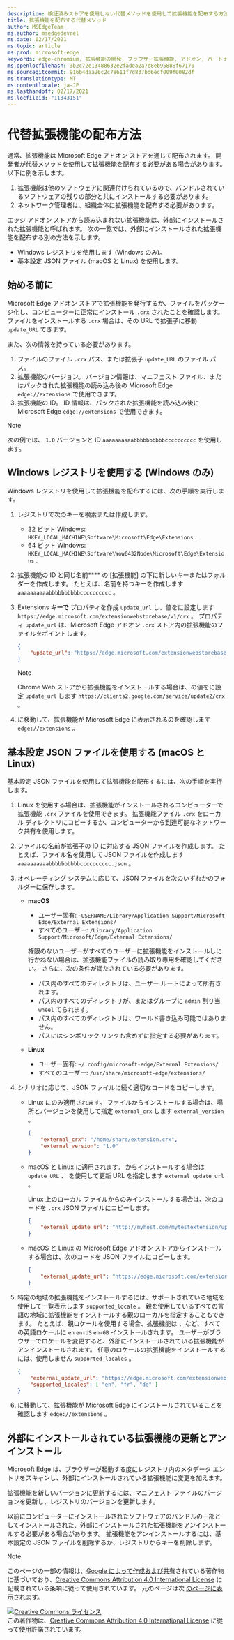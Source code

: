 ```yaml
---
description: 検証済みストアを使用しない代替メソッドを使用して拡張機能を配布する方法について説明します。
title: 拡張機能を配布する代替メソッド
author: MSEdgeTeam
ms.author: msedgedevrel
ms.date: 02/17/2021
ms.topic: article
ms.prod: microsoft-edge
keywords: edge-chromium, 拡張機能の開発, ブラウザー拡張機能, アドオン, パートナー センター, 開発者
ms.openlocfilehash: 3b2c72e13488632e2fadea2a7e8eb95888f67170
ms.sourcegitcommit: 916b4daa26c2c78611f7d837bd6ecf009f0082df
ms.translationtype: MT
ms.contentlocale: ja-JP
ms.lasthandoff: 02/17/2021
ms.locfileid: "11343151"
---
```

# 代替拡張機能の配布方法  

通常、拡張機能は Microsoft Edge アドオン ストアを通じて配布されます。 開発者が代替メソッドを使用して拡張機能を配布する必要がある場合があります。 以下に例を示します。

1.  拡張機能は他のソフトウェアに関連付けられているので、バンドルされているソフトウェアの残りの部分と共にインストールする必要があります。   
1.  ネットワーク管理者は、組織全体に拡張機能を配布する必要があります。   

エッジ アドオン ストアから読み込まれない拡張機能は、外部にインストールされた拡張機能と呼ばれます。 次の一覧では、外部にインストールされた拡張機能を配布する別の方法を示します。 

*   Windows レジストリを使用します (Windows のみ)。  
*   基本設定 JSON ファイル (macOS と Linux) を使用します。  
    
##  <a name="before-you-begin"></a>始める前に  

Microsoft Edge アドオン ストアで拡張機能を発行するか、ファイルをパッケージ化し、コンピューターに正常にインストール `.crx` されたことを確認します。  ファイルをインストールする `.crx` 場合は、その URL で拡張子に移動 `update_URL` できます。  

また、次の情報を持っている必要があります。    

1.  ファイルのファイル `.crx` パス、または拡張子 `update_URL` のファイル パス。
1.  拡張機能のバージョン。  バージョン情報は、マニフェスト ファイル、またはパックされた拡張機能の読み込み後の Microsoft Edge `edge://extensions` で使用できます。   
1.  拡張機能の ID。  ID 情報は、パックされた拡張機能を読み込み後に Microsoft Edge `edge://extensions` で使用できます。  

> [!NOTE] 
> 次の例では、 `1.0` バージョンと ID `aaaaaaaaaabbbbbbbbbbcccccccccc` を使用します。  

##  <a name="use-the-windows-registry-(windows-only)"></a>Windows レジストリを使用する (Windows のみ)  

Windows レジストリを使用して拡張機能を配布するには、次の手順を実行します。

1.  レジストリで次のキーを検索または作成します。  
    *   32 ビット Windows:  `HKEY_LOCAL_MACHINE\Software\Microsoft\Edge\Extensions` .  
    *   64 ビット Windows:  `HKEY_LOCAL_MACHINE\Software\Wow6432Node\Microsoft\Edge\Extensions` .  
1.  拡張機能の ID と同じ名前**** の [拡張機能] の下に新しいキーまたはフォルダーを作成します。 たとえば、名前を持つキーを作成します `aaaaaaaaaabbbbbbbbbbcccccccccc` 。  
1.  Extensions **キーで** プロパティを作成 `update_url` し、値をに設定します `https://edge.microsoft.com/extensionwebstorebase/v1/crx` 。  プロパティ `update_url` は、Microsoft Edge アドオン `.crx` ストア内の拡張機能のファイルをポイントします。  

    ```json
    {
        "update_url": "https://edge.microsoft.com/extensionwebstorebase/v1/crx"
    }
    ```  
    
    > [!NOTE]
    > Chrome Web ストアから拡張機能をインストールする場合は、の値をに設定 `update_url` します `https://clients2.google.com/service/update2/crx` 。  
  
1.  に移動して、拡張機能が Microsoft Edge に表示されるのを確認します `edge://extensions` 。  

##  <a name="use-a-preferences-json-file-(macos-and-linux)"></a>基本設定 JSON ファイルを使用する (macOS と Linux)  

基本設定 JSON ファイルを使用して拡張機能を配布するには、次の手順を実行します。

1.  Linux を使用する場合は、拡張機能がインストールされるコンピューターで拡張機能 `.crx` ファイルを使用できます。 拡張機能ファイル `.crx` をローカル ディレクトリにコピーするか、コンピューターから到達可能なネットワーク共有を使用します。 
1.  ファイルの名前が拡張子の ID に対応する JSON ファイルを作成します。 たとえば、ファイル名を使用して JSON ファイルを作成します `aaaaaaaaaabbbbbbbbbbcccccccccc.json` 。  
1.  オペレーティング システムに応じて、JSON ファイルを次のいずれかのフォルダーに保存します。   
    *   **macOS**  
        *   ユーザー固有: `~USERNAME/Library/Application Support/Microsoft Edge/External Extensions/`  
        *   すべてのユーザー: `/Library/Application Support/Microsoft/Edge/External Extensions/`  
        
        権限のないユーザーがすべてのユーザーに拡張機能をインストールしに行かねない場合は、拡張機能ファイルの読み取り専用を確認してください。 さらに、次の条件が満たされている必要があります。
        
        *   パス内のすべてのディレクトリは、ユーザー ルートによって所有されます。  
        *   パス内のすべてのディレクトリが、またはグループに `admin` 割り当 `wheel` てられます。  
        *   パス内のすべてのディレクトリは、ワールド書き込み可能ではありません。  
        *   パスにはシンボリック リンクも含めずに指定する必要があります。  
        
    *   **Linux**  
        *   ユーザー固有: `~/.config/microsoft-edge/External Extensions/`  
        *   すべてのユーザー: `/usr/share/microsoft-edge/extensions/`  
1.  シナリオに応じて、JSON ファイルに続く適切なコードをコピーします。 
    *   Linux にのみ適用されます。 ファイルからインストールする場合は、場所とバージョンを使用して指定 `external_crx` します `external_version` 。  
            
        ```json
        {
            "external_crx": "/home/share/extension.crx",
            "external_version": "1.0"
        }
        ```  

    *   macOS と Linux に適用されます。 からインストールする場合は `update_URL` 、 を使用して更新 URL を指定します `external_update_url` 。 
        
        Linux 上のローカル ファイルからのみインストールする場合は、次のコードを `.crx` JSON ファイルにコピーします。  
    
        ```json
        {
            "external_update_url": "http://myhost.com/mytestextension/updates.xml"
        }
        ```  
 
    *  macOS と Linux の Microsoft Edge アドオン ストアからインストールする場合は、次のコードを JSON ファイルにコピーします。
    
        ```json
        {
            "external_update_url": "https://edge.microsoft.com/extensionwebstorebase/v1/crx"
        }
        ```  
    
1.  特定の地域の拡張機能をインストールするには、サポートされている地域を使用して一覧表示します `supported_locale` 。  親を使用しているすべての言語の地域に拡張機能をインストールする親のローカルを指定することもできます。 たとえば、親ロケールを使用する場合、拡張機能は 、など、すべての英語ロケールに `en` `en-US` `en-GB` インストールされます。  ユーザーがブラウザーでロケールを変更すると、外部にインストールされている拡張機能がアンインストールされます。  任意のロケールの拡張機能をインストールするには、使用しません `supported_locales` 。  

    ```json
    {
        "external_update_url": "https://edge.microsoft.com/extensionwebstorebase/v1/crx",
        "supported_locales": [ "en", "fr", "de" ]
    }
    ```  

1.  に移動して、拡張機能が Microsoft Edge にインストールされていることを確認します `edge://extensions` 。  

##  <a name="update-and-uninstall-externally-installed-extensions"></a>外部にインストールされている拡張機能の更新とアンインストール

Microsoft Edge は、ブラウザーが起動する度にレジストリ内のメタデータ エントリをスキャンし、外部にインストールされている拡張機能に変更を加えます。  

拡張機能を新しいバージョンに更新するには、マニフェスト ファイルのバージョンを更新し、レジストリのバージョンを更新します。  

以前にコンピューターにインストールされたソフトウェアのバンドルの一部としてインストールされた、外部にインストールされた拡張機能をアンインストールする必要がある場合があります。  拡張機能をアンインストールするには、基本設定の JSON ファイルを削除するか、レジストリからキーを削除します。   

<!-- links -->  

> [!NOTE]
> このページの一部の情報は、[Google によって作成および共有][GoogleSitePolicies]されている著作物に基づいており、[Creative Commons Attribution 4.0 International License][CCA4IL] に記載されている条項に従って使用されています。  元のページは次 [のページに表示されます](https://developer.chrome.com/apps/external_extensions)。  

[![Creative Commons ライセンス][CCby4Image]][CCA4IL]  
この著作物は、[Creative Commons Attribution 4.0 International License][CCA4IL] に従って使用許諾されています。  

[CCA4IL]: https://creativecommons.org/licenses/by/4.0  
[CCby4Image]: https://i.creativecommons.org/l/by/4.0/88x31.png  
[GoogleSitePolicies]: https://developers.google.com/terms/site-policies  
